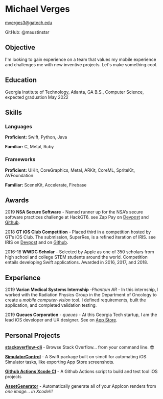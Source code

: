 # Michael Verges
mverges3@gatech.edu

GitHub: @maustinstar

## Objective
I'm looking to gain experience on a team that values my mobile experience and challenges me with new inventive projects. Let's make something cool.

## Education
Georgia Institute of Technology, Atlanta, GA
B.S., Computer Science, expected graduation May 2022

## Skills

### Languages
**Proficient:** Swift, Python, Java

**Familiar:** C, Metal, Ruby

### Frameworks
**Proficient:** UIKit, CoreGraphics, Metal, ARKit, CoreML, SpriteKit, AVFoundation

**Familiar:** SceneKit, Accelerate, Firebase

## Awards

2019 **NSA Secure Software** - Named runner up for the NSA’s secure software practices challenge at HackGT6. see Zap Pay on [Devpost](https://devpost.com/software/zap-pay) and [Github](https://github.com/maustinstar/zappay).

2018 **GT iOS Club Competition** - Placed third in a competition hosted by GT’s iOS Club. The submission, SuperRes, is a refined iteration of IRIS. see IRIS on [Devpost](https://devpost.com/software/iris-yvi2gj) and on [Github](https://github.com/maustinstar/IRIS).

2016-18 **WWDC Scholar** - Selected by Apple as one of 350 scholars from high school and college STEM students around the world. Competition entails developing Swift applications. Awarded in 2016, 2017, and 2018.

## Experience

2019 **Varian Medical Systems Internship** -*Phantom AR* - In this internship, I worked with the Radiation Physics Group in the Department of Oncology to create a *mobile computer-vision* tool. I defined requirements, built the application, and completed validation testing.

2019 **Queues Corporation** - *queues* - At this Georgia Tech startup, I am the lead iOS developer and UX designer. See on [App Store](apps.apple.com/us/app/queues/id1402712414).

## Personal Projects

[**stackoverflow-cli**](https://github.com/maustinstar/stackoverflow-cli) - Browse Stack Overflow... from your command line. 😎

[**SimulatorControl**](https://github.com/maustinstar/SimulatorControl) - A Swift package built on simctl for automating iOS Simulator tasks, like exporting App Store screenshots.

[**Github Actions Xcode CI**](https://github.com/maustinstar/starter-workflows/blob/master/ci/xcode.yml) - A Github Actions script to build and test tool iOS projects

[**AssetGenerator**](https://github.com/maustinstar/AssetGenerator) - Automatically generate all of your AppIcon renders from *one image... in Xcode!!!*
